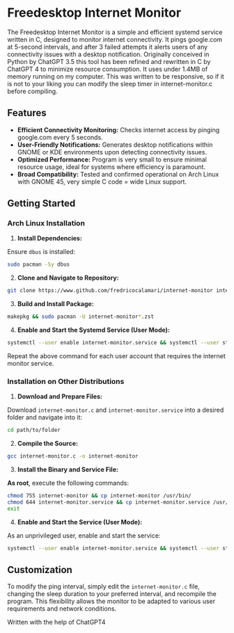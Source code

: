 # Freedesktop Internet Monitor

The Freedesktop Internet Monitor is a simple and efficient systemd service written in C, designed to monitor internet connectivity. It pings google.com at 5-second intervals, and after 3 failed attempts it alerts users of any connectivity issues with a desktop notification. Originally conceived in Python by ChatGPT 3.5 this tool has been refined and rewritten in C by ChatGPT 4 to minimize resource consumption. It uses under 1.4MB of memory running on my computer. This was written to be responsive, so if it is not to your liking you can modify the sleep timer in internet-monitor.c before compiling.
## Features

- **Efficient Connectivity Monitoring:** Checks internet access by pinging google.com every 5 seconds.
- **User-Friendly Notifications:** Generates desktop notifications within GNOME or KDE environments upon detecting connectivity issues.
- **Optimized Performance:** Program is very small to ensure minimal resource usage, ideal for systems where efficiency is paramount.
- **Broad Compatibility:** Tested and confirmed operational on Arch Linux with GNOME 45, very simple C code = wide Linux support.

## Getting Started

### Arch Linux Installation

1. **Install Dependencies:**

Ensure `dbus` is installed:
```bash
sudo pacman -Sy dbus
```

2. **Clone and Navigate to Repository:**
```bash
git clone https://www.github.com/fredricocalamari/internet-monitor internet-monitor && cd $_
```

3. **Build and Install Package:**
```bash
makepkg && sudo pacman -U internet-monitor*.zst
```

4. **Enable and Start the Systemd Service (User Mode):**
```bash
systemctl --user enable internet-monitor.service && systemctl --user start internet-monitor.service
```
Repeat the above command for each user account that requires the internet monitor service.

### Installation on Other Distributions

1. **Download and Prepare Files:**

Download `internet-monitor.c` and `internet-monitor.service` into a desired folder and navigate into it:
```bash
cd path/to/folder
```

2. **Compile the Source:**
```bash
gcc internet-monitor.c -o internet-monitor
```

3. **Install the Binary and Service File:**

<b>As root</b>, execute the following commands:
```bash
chmod 755 internet-monitor && cp internet-monitor /usr/bin/
chmod 644 internet-monitor.service && cp internet-monitor.service /usr/lib/systemd/user/
exit
```

4. **Enable and Start the Service (User Mode):**

As an unprivileged user, enable and start the service:
```bash
systemctl --user enable internet-monitor.service && systemctl --user start internet-monitor.service
```

## Customization

To modify the ping interval, simply edit the `internet-monitor.c` file, changing the sleep duration to your preferred interval, and recompile the program. This flexibility allows the monitor to be adapted to various user requirements and network conditions.

Written with the help of ChatGPT4
